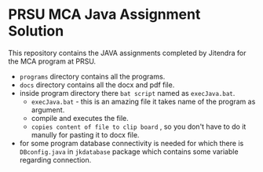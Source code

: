# PRSU MCA Java Assignment Solution
This repository contains the JAVA assignments completed by Jitendra for the MCA program at PRSU.
* `programs` directory contains all the programs.
* `docs` directory contains all the docx and pdf file.
* inside program directory there `bat script` named as `execJava.bat`.
    - `execJava.bat` - this is an amazing file it takes name of the program as argument.
    - compile and executes the file.
    - `copies content of file to clip board` , so you don't have to do it manully for pasting it to docx file.
* for some program database connectivity is needed for which there is `DBconfig.java` in `jkdatabase` package which contains some variable regarding connection.
